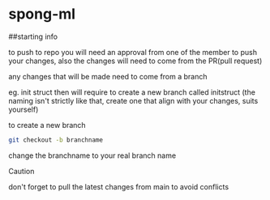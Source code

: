 # spong-ml

##starting info

to push to repo you will need an approval from one of the member to push your changes, also the changes will need to come from the PR(pull request)

any changes that will be made need to come from a branch

eg. init struct then will require to create a new branch called initstruct (the naming isn't strictly like that, create one that align with your changes, suits yourself)

to create a new branch

```bash
git checkout -b branchname
```

change the branchname to your real branch name


> [!CAUTION]
> don't forget to pull the latest changes from main to avoid conflicts